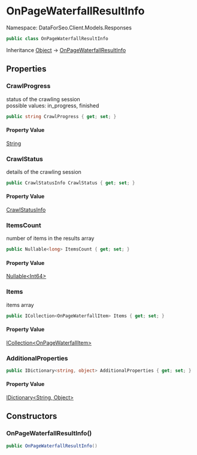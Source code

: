 # OnPageWaterfallResultInfo

Namespace: DataForSeo.Client.Models.Responses

```csharp
public class OnPageWaterfallResultInfo
```

Inheritance [Object](https://docs.microsoft.com/en-us/dotnet/api/system.object) → [OnPageWaterfallResultInfo](./dataforseo.client.models.responses.onpagewaterfallresultinfo.md)

## Properties

### **CrawlProgress**

status of the crawling session
 <br>possible values: in_progress, finished

```csharp
public string CrawlProgress { get; set; }
```

#### Property Value

[String](https://docs.microsoft.com/en-us/dotnet/api/system.string)<br>

### **CrawlStatus**

details of the crawling session

```csharp
public CrawlStatusInfo CrawlStatus { get; set; }
```

#### Property Value

[CrawlStatusInfo](./dataforseo.client.models.crawlstatusinfo.md)<br>

### **ItemsCount**

number of items in the results array

```csharp
public Nullable<long> ItemsCount { get; set; }
```

#### Property Value

[Nullable&lt;Int64&gt;](https://docs.microsoft.com/en-us/dotnet/api/system.nullable-1)<br>

### **Items**

items array

```csharp
public ICollection<OnPageWaterfallItem> Items { get; set; }
```

#### Property Value

[ICollection&lt;OnPageWaterfallItem&gt;](https://docs.microsoft.com/en-us/dotnet/api/system.collections.generic.icollection-1)<br>

### **AdditionalProperties**

```csharp
public IDictionary<string, object> AdditionalProperties { get; set; }
```

#### Property Value

[IDictionary&lt;String, Object&gt;](https://docs.microsoft.com/en-us/dotnet/api/system.collections.generic.idictionary-2)<br>

## Constructors

### **OnPageWaterfallResultInfo()**

```csharp
public OnPageWaterfallResultInfo()
```

